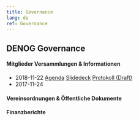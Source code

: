```yaml
---
title: Governance
lang: de
ref: Governance
---
```


## DENOG Governance
#### Mitglieder Versammlungen & Informationen
- 2018-11-22  [Agenda]() [Slidedeck]() [Protokoll (Draft)]()
- 2017-11-24
#### Vereinsordnungen & Öffentliche Dokumente

#### Finanzberichte
